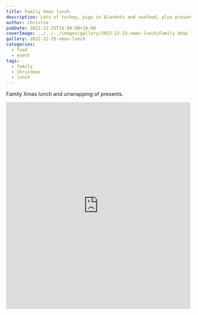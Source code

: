 ```yaml
---
title: Family Xmas lunch
description: Lots of turkey, pigs in blankets and seafood, plus presents!
author: christie
pubDate: 2022-12-25T16:00:00+10:00
coverImage: ../../../images/gallery/2022-12-25-xmas-lunch/Family Xmas lunch (3).jpeg
gallery: 2022-12-25-xmas-lunch
categories:
  - food
  - event
tags:
  - family
  - Christmas
  - lunch
---
```


Family Xmas lunch and unwrapping of presents.

<iframe src="https://www.facebook.com/plugins/post.php?href=https%3A%2F%2Fwww.facebook.com%2Fchris1.tham%2Fposts%2Fpfbid02RsSos6jYxrrYvsrxK5nBvgcmqdXFyQvUYwJoQYFyEAFasVNczmfN5usvvUAhQQ6ml&show_text=true&width=500" width="500" height="562" style="border:none;overflow:hidden" scrolling="no" frameborder="0" allowfullscreen="true" allow="autoplay; clipboard-write; encrypted-media; picture-in-picture; web-share"></iframe>
